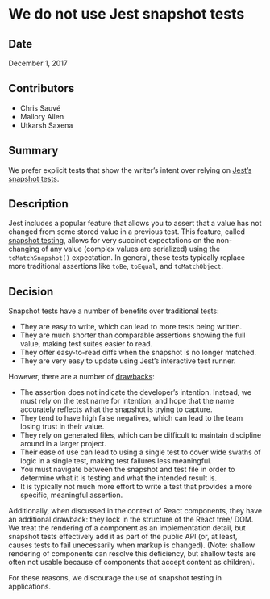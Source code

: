 # We do not use Jest snapshot tests

## Date

December 1, 2017

## Contributors

* Chris Sauvé
* Mallory Allen
* Utkarsh Saxena

## Summary

We prefer explicit tests that show the writer’s intent over relying on
[Jest’s snapshot tests](https://facebook.github.io/jest/docs/en/snapshot-testing.html).

## Description

Jest includes a popular feature that allows you to assert that a value has not
changed from some stored value in a previous test. This feature, called
[snapshot testing](https://facebook.github.io/jest/docs/en/snapshot-testing.html),
allows for very succinct expectations on the non-changing of any value (complex
values are serialized) using the `toMatchSnapshot()` expectation. In general,
these tests typically replace more traditional assertions like `toBe`,
`toEqual`, and `toMatchObject`.

## Decision

Snapshot tests have a number of benefits over traditional tests:

* They are easy to write, which can lead to more tests being written.
* They are much shorter than comparable assertions showing the full value,
  making test suites easier to read.
* They offer easy-to-read diffs when the snapshot is no longer matched.
* They are very easy to update using Jest’s interactive test runner.

However, there are a number of
[drawbacks](https://twitter.com/searls/status/919594505938112512):

* The assertion does not indicate the developer’s intention. Instead, we must
  rely on the test name for intention, and hope that the name accurately
  reflects what the snapshot is trying to capture.
* They tend to have high false negatives, which can lead to the team losing
  trust in their value.
* They rely on generated files, which can be difficult to maintain discipline
  around in a larger project.
* Their ease of use can lead to using a single test to cover wide swaths of
  logic in a single test, making test failures less meaningful.
* You must navigate between the snapshot and test file in order to determine
  what it is testing and what the intended result is.
* It is typically not much more effort to write a test that provides a more
  specific, meaningful assertion.

Additionally, when discussed in the context of React components, they have an
additional drawback: they lock in the structure of the React tree/ DOM. We treat
the rendering of a component as an implementation detail, but snapshot tests
effectively add it as part of the public API (or, at least, causes tests to fail
unecessarily when markup is changed). (Note: shallow rendering of components can
resolve this deficiency, but shallow tests are often not usable because of
components that accept content as children).

For these reasons, we discourage the use of snapshot testing in applications.
